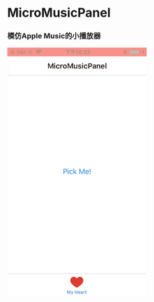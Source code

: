 # MicroMusicPanel

### 模仿Apple Music的小播放器
![img](https://github.com/ChardCur/MicroMusicPanel/raw/master/Aaa.gif)
